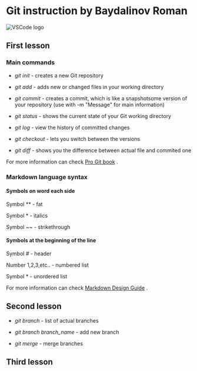 # Git instruction by Baydalinov Roman 

![VSCode logo](https://miro.medium.com/max/640/1*MGcLJS1ZvMFcBA94PXn16Q.png)

## First lesson

### Main commands 

* *git init* - creates a new Git repository

* *git add* - adds new or changed files in your working directory

* *git commit* - creates a commit, which is like a snapshotsome version of your repository (use with -m "Message" for main information)

* *git status* - shows the current state of your Git working directory

* *git log* - view the history of committed changes

* *git checkout* - lets you switch between the versions

* *git diff* - shows you the difference between actual file and commited one

For more information can check [Pro Git book](https://git-scm.com/book/en/v2) .

### Markdown language syntax 

#### Symbols on word each side 

Symbol ** - fat

Symbol * - italics

Symbol ~~ - strikethrough

#### Symbols at the beginning of the line

Symbol # - header

Number 1,2,3,etc.. - numbered list

Symbol * - unordered list

For more information can check [Markdown Design Guide](https://gist.github.com/Jekins/2bf2d0638163f1294637) .

## Second lesson

* *git branch* - list of actual branches

* *git branch branch_name* - add new branch

* *git merge* - merge branches

## Third lesson


